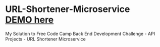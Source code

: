 # URL-Shortener-Microservice   &nbsp; &nbsp; &nbsp; [DEMO here](https://supreme-save.glitch.me/)
My Solution to Free Code Camp Back End Development Challenge - API Projects - URL Shortener Microservice
